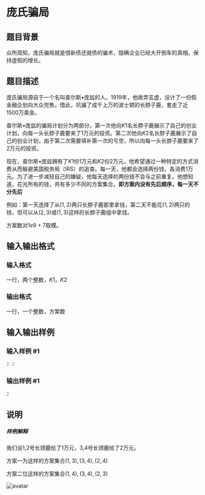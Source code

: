 # 庞氏骗局

## 题目背景

众所周知，庞氏骗局就是借新债还就债的骗术，隐瞒企业已经大开倒车的真相，保持虚假的增长。

## 题目描述

庞氏骗局源自于一个名叫查尔斯•庞兹的人。1919年，他故弄玄虚，设计了一份假金融企划向大众兜售。借此，坑骗了成千上万的波士顿的长脖子鹿，套走了近1500万美金。

查尔斯•庞兹的骗局计划分为两部分，第一次他向$K1$名长脖子鹿展示了自己的创业计划，向每一头长脖子鹿要来了$1$万元的投资。第二次他向$K2$名长脖子鹿展示了自己的创业计划，由于第二次需要填补第一次的亏空，所以向每一头长脖子鹿要来了$2$万元的投资。

现在，查尔斯•庞兹拥有了$K1$份1万元和$K2$份2万元，他希望通过一种特定的方式消费从而躲避美国税务局（IRS）的追查。每一天，他都会选择两份钱，各消费1万元。为了进一步减轻自己的嫌疑，他每天选择的两份钱不会与之前重复。他想知道，花光所有的钱，共有多少不同的方案集合。**即方案内没有先后顺序，每一天不分先后**

例如：第一天选择了从$(1,2)$两只长脖子鹿那里拿钱，第二天不能花$(1,2)$两只的钱，但可以从$(2,3)$或$(1,3)$这样的长脖子鹿组中拿钱。

方案数对$1e9+7$取模。

## 输入输出格式

### 输入格式

一行，两个整数，$K1$，$K2$

### 输出格式

一行，一个整数，方案数

## 输入输出样例

### 输入样例 #1

```cpp
2 2
```


### 输出样例 #1

```cpp
2
```


## 说明

##### 样例解释

我们设1,2号长颈鹿给了1万元，3,4号长颈鹿给了2万元。

方案一为这样的方案集合${(1,3),(3,4),(2,4)}$

方案二位这样的方案集合${(1,4),(3,4),(2,3)}$

![avatar](https://cdn.luogu.com.cn/upload/pic/40820.png)

